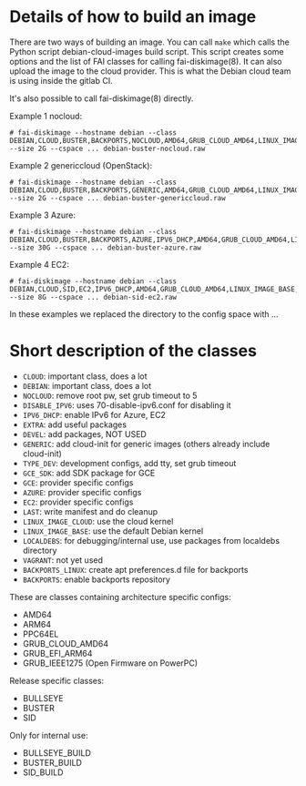 # Details of how to build an image

There are two ways of building an image. You can call `make` which
calls the Python script debian-cloud-images build script. This script
creates some options and the list of FAI classes for calling
fai-diskimage(8). It can also upload the image to the cloud
provider. This is what the Debian cloud team is using inside the
gitlab CI.

It's also possible to call fai-diskimage(8) directly.

Example 1 nocloud:

    # fai-diskimage --hostname debian --class DEBIAN,CLOUD,BUSTER,BACKPORTS,NOCLOUD,AMD64,GRUB_CLOUD_AMD64,LINUX_IMAGE_BASE,LAST --size 2G --cspace ... debian-buster-nocloud.raw

Example 2 genericcloud (OpenStack):

    # fai-diskimage --hostname debian --class DEBIAN,CLOUD,BUSTER,BACKPORTS,GENERIC,AMD64,GRUB_CLOUD_AMD64,LINUX_IMAGE_CLOUD,LAST --size 2G --cspace ... debian-buster-genericcloud.raw


Example 3 Azure:

    # fai-diskimage --hostname debian --class DEBIAN,CLOUD,BUSTER,BACKPORTS,AZURE,IPV6_DHCP,AMD64,GRUB_CLOUD_AMD64,LINUX_IMAGE_CLOUD,LAST --size 30G --cspace ... debian-buster-azure.raw

Example 4 EC2:

    # fai-diskimage --hostname debian --class DEBIAN,CLOUD,SID,EC2,IPV6_DHCP,AMD64,GRUB_CLOUD_AMD64,LINUX_IMAGE_BASE,LAST --size 8G --cspace ... debian-sid-ec2.raw


In these examples we replaced the directory to the config space with ...


# Short description of the classes

* `CLOUD`: important class, does a lot
* `DEBIAN`: important class, does a lot
* `NOCLOUD`: remove root pw, set grub timeout to 5
* `DISABLE_IPV6`: uses 70-disable-ipv6.conf for disabling it
* `IPV6_DHCP`: enable IPv6 for Azure, EC2
* `EXTRA`: add useful packages
* `DEVEL`: add packages, NOT USED
* `GENERIC`: add cloud-init for generic images (others already include cloud-init)
* `TYPE_DEV`: development configs, add tty, set grub timeout
* `GCE_SDK`: add SDK package for GCE
* `GCE`: provider specific configs
* `AZURE`: provider specific configs
* `EC2`: provider specific configs
* `LAST`: write manifest and do cleanup
* `LINUX_IMAGE_CLOUD`: use the cloud kernel
* `LINUX_IMAGE_BASE`: use the default Debian kernel
* `LOCALDEBS`: for debugging/internal use, use packages from localdebs directory
* `VAGRANT`: not yet used
* `BACKPORTS_LINUX`: create apt preferences.d file for backports
* `BACKPORTS`: enable backports repository

These are classes containing architecture specific configs:

* AMD64
* ARM64
* PPC64EL
* GRUB_CLOUD_AMD64
* GRUB_EFI_ARM64
* GRUB_IEEE1275 (Open Firmware on PowerPC)


Release specific classes:

* BULLSEYE
* BUSTER
* SID


Only for internal use:

* BULLSEYE_BUILD
* BUSTER_BUILD
* SID_BUILD
